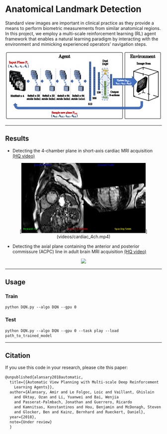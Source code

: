 # Anatomical Landmark Detection

Standard view images are important in clinical practice as they provide a means
to perform biometric measurements from similar anatomical regions.
In this project, we employ a multi-scale reinforcement learning (RL) agent
framework that enables a natural learning paradigm by interacting with the
environment and mimicking experienced operators' navigation steps.

<p align="center">
<img style="float: center;" src="images/framework.png" width="512">
</p>

---
## Results

* Detecting the 4-chamber plane in short-axis cardiac MRI acquisition [(HQ video)](videos/brain_acpc.mp4)

<p align="center">
[<img src="./images/cardiac_4ch.gif" width="400">](videos/cardiac_4ch.mp4)
</p>

* Detecting the axial plane containing the anterior and posterior commissure (ACPC) line in adult brain MRI acquisition [(HQ video)](videos/brain_acpc.mp4)

<p align="center">
<img src="./images/brain_acpc.gif" width="400">
</p>



---
## Usage

### Train
```
python DQN.py --algo DQN --gpu 0
```

### Test
```
python DQN.py --algo DQN --gpu 0 --task play --load path_to_trained_model
```

---
## Citation

If you use this code in your research, please cite this paper:

```
@unpublished{alansary2018automatic,
  title={{Automatic View Planning with Multi-scale Deep Reinforcement
    Learning Agents}},
  author={Alansary, Amir and Le Folgoc, Loic and Vaillant, Ghislain
    and Oktay, Ozan and Li, Yuanwei and Bai, Wenjia
    and Passerat-Palmbach, Jonathan and Guerrero, Ricardo
    and Kamnitsas, Konstantinos and Hou, Benjamin and McDonagh, Steven
    and Glocker, Ben and Kainz, Bernhard and Rueckert, Daniel},
  year={2018},
  note={Under review}
  }
 ```
